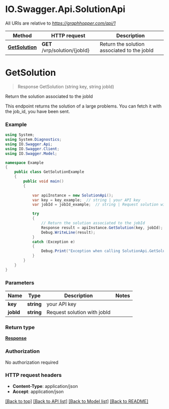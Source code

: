 # IO.Swagger.Api.SolutionApi

All URIs are relative to *https://graphhopper.com/api/1*

Method | HTTP request | Description
------------- | ------------- | -------------
[**GetSolution**](SolutionApi.md#getsolution) | **GET** /vrp/solution/{jobId} | Return the solution associated to the jobId


<a name="getsolution"></a>
# **GetSolution**
> Response GetSolution (string key, string jobId)

Return the solution associated to the jobId

This endpoint returns the solution of a large problems. You can fetch it with the job_id, you have been sent. 

### Example
```csharp
using System;
using System.Diagnostics;
using IO.Swagger.Api;
using IO.Swagger.Client;
using IO.Swagger.Model;

namespace Example
{
    public class GetSolutionExample
    {
        public void main()
        {
            
            var apiInstance = new SolutionApi();
            var key = key_example;  // string | your API key
            var jobId = jobId_example;  // string | Request solution with jobId

            try
            {
                // Return the solution associated to the jobId
                Response result = apiInstance.GetSolution(key, jobId);
                Debug.WriteLine(result);
            }
            catch (Exception e)
            {
                Debug.Print("Exception when calling SolutionApi.GetSolution: " + e.Message );
            }
        }
    }
}
```

### Parameters

Name | Type | Description  | Notes
------------- | ------------- | ------------- | -------------
 **key** | **string**| your API key | 
 **jobId** | **string**| Request solution with jobId | 

### Return type

[**Response**](Response.md)

### Authorization

No authorization required

### HTTP request headers

 - **Content-Type**: application/json
 - **Accept**: application/json

[[Back to top]](#) [[Back to API list]](../README.md#documentation-for-api-endpoints) [[Back to Model list]](../README.md#documentation-for-models) [[Back to README]](../README.md)

